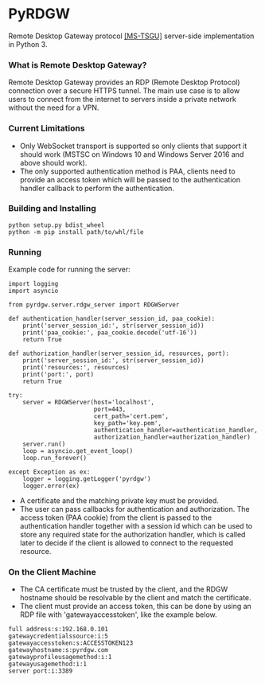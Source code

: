 # PyRDGW
Remote Desktop Gateway protocol [[MS-TSGU]](https://docs.microsoft.com/en-us/openspecs/windows_protocols/ms-tsgu) server-side implementation in Python 3.

### What is Remote Desktop Gateway?
Remote Desktop Gateway provides an RDP (Remote Desktop Protocol) connection over a secure HTTPS tunnel. The main use case is to allow users to connect from the internet to servers inside a private network without the need for a VPN.

### Current Limitations
- Only WebSocket transport is supported so only clients that support it should work (MSTSC on Windows 10 and Windows Server 2016 and above should work).
- The only supported authentication method is PAA, clients need to provide an access token which will be passed to the authentication handler callback to perform the authentication.

### Building and Installing
```
python setup.py bdist_wheel
python -m pip install path/to/whl/file
```

### Running
Example code for running the server:
```
import logging
import asyncio

from pyrdgw.server.rdgw_server import RDGWServer

def authentication_handler(server_session_id, paa_cookie):
    print('server_session_id:', str(server_session_id))
    print('paa_cookie:', paa_cookie.decode('utf-16'))
    return True

def authorization_handler(server_session_id, resources, port):
    print('server_session_id:', str(server_session_id))
    print('resources:', resources)
    print('port:', port)
    return True

try:
    server = RDGWServer(host='localhost',
                        port=443,
                        cert_path='cert.pem',
                        key_path='key.pem',
                        authentication_handler=authentication_handler,
                        authorization_handler=authorization_handler)
    server.run()
    loop = asyncio.get_event_loop()
    loop.run_forever()

except Exception as ex:
    logger = logging.getLogger('pyrdgw')
    logger.error(ex)
```
- A certificate and the matching private key must be provided.
- The user can pass callbacks for authentication and authorization. The access token (PAA cookie) from the client is passed to the authentication handler together with a session id which can be used to store any required state for the authorization handler, which is called later to decide if the client is allowed to connect to the requested resource.

### On the Client Machine
- The CA certificate must be trusted by the client, and the RDGW hostname should be resolvable by the client and match the certificate.
- The client must provide an access token, this can be done by using an RDP file with 'gatewayaccesstoken', like the example below.
```
full address:s:192.168.0.101
gatewaycredentialssource:i:5
gatewayaccesstoken:s:ACCESSTOKEN123
gatewayhostname:s:pyrdgw.com
gatewayprofileusagemethod:i:1
gatewayusagemethod:i:1
server port:i:3389
```